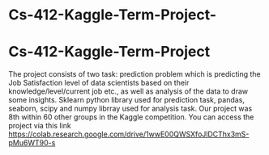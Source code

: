 # Cs-412-Kaggle-Term-Project-
# Cs-412-Kaggle-Term-Project
The project consists of two task:  prediction problem which is predicting the Job Satisfaction level  of data scientists based on their knowledge/level/current job etc., as well as analysis of the data to draw some insights. Sklearn python library used for prediction task,  pandas, seaborn, scipy and numpy librray used for analysis task. Our project was 8th within 60 other groups in the Kaggle competition. You can access the project via this link https://colab.research.google.com/drive/1wwE00QWSXfoJlDCThx3mS-pMu6WT90-s
